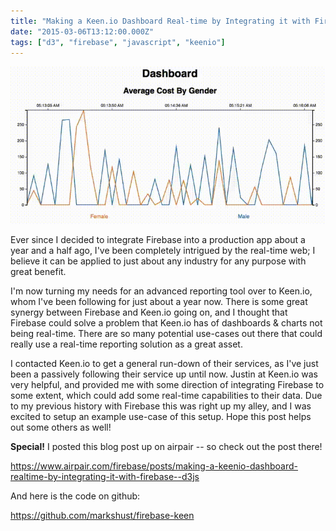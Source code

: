 ```yaml
---
title: "Making a Keen.io Dashboard Real-time by Integrating it with Firebase & D3.js"
date: "2015-03-06T13:12:00.000Z"
tags: ["d3", "firebase", "javascript", "keenio"]
---
```


![Real-time chart](dashboard.gif)

Ever since I decided to integrate Firebase into a production app about a year and a half ago, I've been completely intrigued by the real-time web; I believe it can be applied to just about any industry for any purpose with great benefit.

I'm now turning my needs for an advanced reporting tool over to Keen.io, whom I've been following for just about a year now. There is some great synergy between Firebase and Keen.io going on, and I thought that Firebase could solve a problem that Keen.io has of dashboards & charts not being real-time. There are so many potential use-cases out there that could really use a real-time reporting solution as a great asset.

I contacted Keen.io to get a general run-down of their services, as I've just been a passively following their service up until now. Justin at Keen.io was very helpful, and provided me with some direction of integrating Firebase to some extent, which could add some real-time capabilities to their data. Due to my previous history with Firebase this was right up my alley, and I was excited to setup an example use-case of this setup. Hope this post helps out some others as well!

**Special!** I posted this blog post up on airpair -- so check out the post there!

https://www.airpair.com/firebase/posts/making-a-keenio-dashboard-realtime-by-integrating-it-with-firebase--d3js

And here is the code on github:

https://github.com/markshust/firebase-keen
